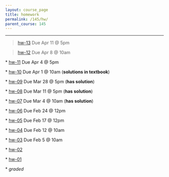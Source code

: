 ```yaml
---
layout: course_page
title: homework
permalink: /145/hw/
parent_course: 145
---
```


----

>  [hw-13](/145/hw13) Due Apr 11 @ 5pm

>  [hw-12](/145/hw12) Due Apr 8 @ 10am

\* [hw-11](/145/hw11) Due Apr 4 @ 5pm

\* [hw-10](/145/hw10) Due Apr 1 @ 10am (**solutions in textbook**)

\* [hw-09](/145/hw09) Due Mar 28 @ 5pm (**has solution**)

\* [hw-08](/145/hw08) Due Mar 11 @ 5pm (**has solution**)

\* [hw-07](/145/hw07) Due Mar 4 @ 10am (**has solution**)

\* [hw-06](/145/hw06) Due Feb 24 @ 12pm

\* [hw-05](/145/hw05) Due Feb 17 @ 12pm

\* [hw-04](/145/hw04) Due Feb 12 @ 10am

\* [hw-03](/145/hw03) Due Feb 5 @ 10am

\* [hw-02](/145/hw02)

\* [hw-01](/145/hw01)

\* *graded*
